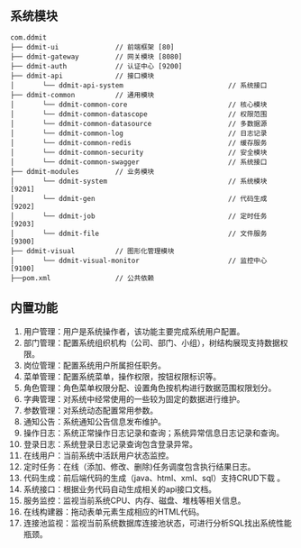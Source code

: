 ## 系统模块

~~~
com.ddmit     
├── ddmit-ui              // 前端框架 [80]
├── ddmit-gateway         // 网关模块 [8080]
├── ddmit-auth            // 认证中心 [9200]
├── ddmit-api             // 接口模块
│       └── ddmit-api-system                          // 系统接口
├── ddmit-common          // 通用模块
│       └── ddmit-common-core                         // 核心模块
│       └── ddmit-common-datascope                    // 权限范围
│       └── ddmit-common-datasource                   // 多数据源
│       └── ddmit-common-log                          // 日志记录
│       └── ddmit-common-redis                        // 缓存服务
│       └── ddmit-common-security                     // 安全模块
│       └── ddmit-common-swagger                      // 系统接口
├── ddmit-modules         // 业务模块
│       └── ddmit-system                              // 系统模块 [9201]
│       └── ddmit-gen                                 // 代码生成 [9202]
│       └── ddmit-job                                 // 定时任务 [9203]
│       └── ddmit-file                                // 文件服务 [9300]
├── ddmit-visual          // 图形化管理模块
│       └── ddmit-visual-monitor                      // 监控中心 [9100]
├──pom.xml                // 公共依赖
~~~

## 内置功能

1.  用户管理：用户是系统操作者，该功能主要完成系统用户配置。
2.  部门管理：配置系统组织机构（公司、部门、小组），树结构展现支持数据权限。
3.  岗位管理：配置系统用户所属担任职务。
4.  菜单管理：配置系统菜单，操作权限，按钮权限标识等。
5.  角色管理：角色菜单权限分配、设置角色按机构进行数据范围权限划分。
6.  字典管理：对系统中经常使用的一些较为固定的数据进行维护。
7.  参数管理：对系统动态配置常用参数。
8.  通知公告：系统通知公告信息发布维护。
9.  操作日志：系统正常操作日志记录和查询；系统异常信息日志记录和查询。
10. 登录日志：系统登录日志记录查询包含登录异常。
11. 在线用户：当前系统中活跃用户状态监控。
12. 定时任务：在线（添加、修改、删除)任务调度包含执行结果日志。
13. 代码生成：前后端代码的生成（java、html、xml、sql）支持CRUD下载 。
14. 系统接口：根据业务代码自动生成相关的api接口文档。
15. 服务监控：监视当前系统CPU、内存、磁盘、堆栈等相关信息。
16. 在线构建器：拖动表单元素生成相应的HTML代码。
17. 连接池监视：监视当前系统数据库连接池状态，可进行分析SQL找出系统性能瓶颈。
